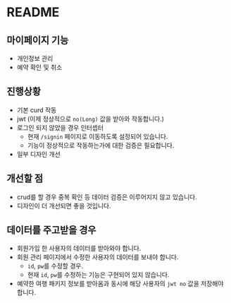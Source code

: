 # README

## 마이페이지 기능
- 개인정보 관리
- 예약 확인 및 취소

## 진행상황
- 기본 curd 작동
- jwt (이제 정상적으로 `no(Long)` 값을 받아와 작동합니다.)
- 로그인 되지 않았을 경우 인터셉터
  - 현재 `/signin` 페이지로 이동하도록 설정되어 있습니다.
  - 기능이 정상적으로 작동하는가에 대한 검증은 필요합니다.
- 일부 디자인 개선

## 개선할 점
- crud를 할 경우 중복 확인 등 데이터 검증은 이루어지지 않고 있습니다.
- 디자인이 더 개선되면 좋을 것입니다.

## 데이터를 주고받을 경우
- 회원가입 한 사용자의 데이터를 받아와야 합니다.
- 회원 관리 페이지에서 수정한 사용자의 데이터를 보내야 합니다.
  - `id`, `pw`를 수정할 경우.
  - 현재 `id`, `pw`를 수정하는 기능은 구현되어 있지 않습니다.
- 예약한 여행 패키지 정보를 받아옴과 동시에 해당 사용자의 `jwt no` 값을 저장해야 합니다.